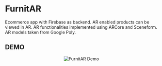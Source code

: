 # FurnitAR

Ecommerce app with Firebase as backend. AR enabled products can be viewed in AR. AR functionalities implemented using ARCore and
 Sceneform. AR models taken from Google Poly.
 ## DEMO

 <p align="center">
  <img src="https://media.giphy.com/media/VdDsmRo4dvGSR0397d/giphy.gif" alt="FurnitAR Demo">
</p>
